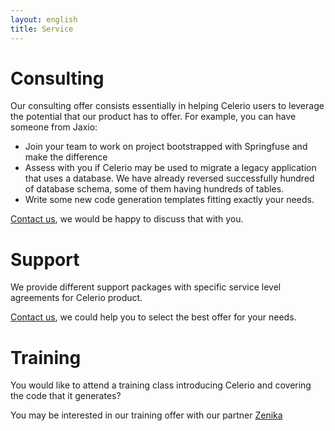 ```yaml
---
layout: english
title: Service
---
```


# Consulting

Our consulting offer consists essentially in helping Celerio users to leverage the potential that our product has to offer. For example, you can have someone from Jaxio:

* Join your team to work on project bootstrapped with Springfuse and make the difference
* Assess with you if Celerio may be used to migrate a legacy application that uses a database. We have already reversed successfully hundred of database schema, some of them having hundreds of tables.
* Write some new code generation templates fitting exactly your needs.

<a href="/en/contact-us.html">Contact us</a>, we would be happy to discuss that with you.

# Support

We provide different support packages with specific service level agreements for Celerio product.

<a href="/contact.html">Contact us</a>, we could help you to select the best offer for your needs.

# Training

You would like to attend a training class introducing Celerio and covering the code that it generates?

You may be interested in our training offer with our partner <a href="http://www.zenika.com/formation_celerio.php">Zenika